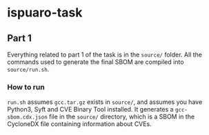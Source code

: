# ispuaro-task

## Part 1

Everything related to part 1 of the task is in the `source/` folder. All the commands used to generate the final SBOM are compiled into `source/run.sh`.

### How to run

`run.sh` assumes `gcc.tar.gz` exists in `source/`, and assumes you have Python3, Syft and CVE Binary Tool installed. It generates a `gcc-sbom.cdx.json` file in the `source/` directory, which is a SBOM in the CycloneDX file containing information about CVEs.
